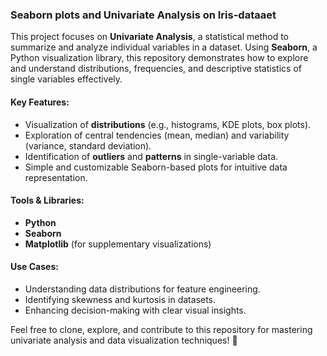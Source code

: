 ### Seaborn plots and Univariate Analysis on Iris-dataaet

This project focuses on **Univariate Analysis**, a statistical method to summarize and analyze individual variables in a dataset. Using **Seaborn**, a Python visualization library, this repository demonstrates how to explore and understand distributions, frequencies, and descriptive statistics of single variables effectively.

#### Key Features:
- Visualization of **distributions** (e.g., histograms, KDE plots, box plots).
- Exploration of central tendencies (mean, median) and variability (variance, standard deviation).
- Identification of **outliers** and **patterns** in single-variable data.
- Simple and customizable Seaborn-based plots for intuitive data representation.

#### Tools & Libraries:
- **Python**
- **Seaborn**
- **Matplotlib** (for supplementary visualizations)

#### Use Cases:
- Understanding data distributions for feature engineering.
- Identifying skewness and kurtosis in datasets.
- Enhancing decision-making with clear visual insights.

Feel free to clone, explore, and contribute to this repository for mastering univariate analysis and data visualization techniques! 🌟

